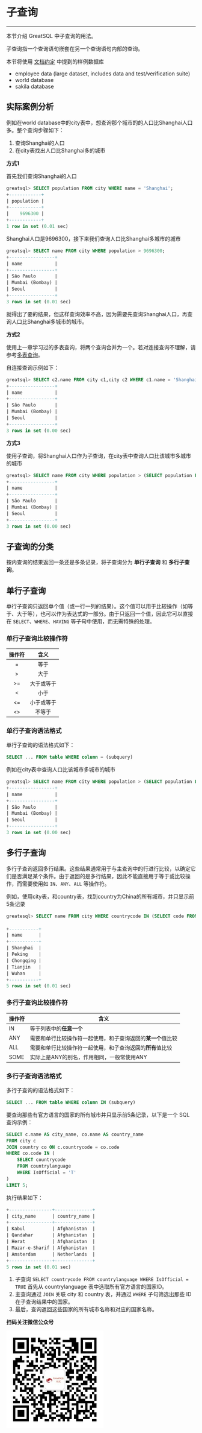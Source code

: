 # 子查询
---

本节介绍 GreatSQL 中子查询的用法。

子查询指一个查询语句嵌套在另一个查询语句内部的查询。

本节将使用 [文档约定](./12-dev-guide.md) 中提到的样例数据库
- employee data (large dataset, includes data and test/verification suite)
- world database
- sakila database

## 实际案例分析
例如在world database中的city表中，想查询那个城市的的人口比Shanghai人口多。整个查询步骤如下：
1. 查询Shanghai的人口
2. 在city表找出人口比Shanghai多的城市

**方式1**

首先我们查询Shanghai的人口
```sql
greatsql> SELECT population FROM city WHERE name = 'Shanghai';
+------------+
| population |
+------------+
|    9696300 |
+------------+
1 row in set (0.01 sec)
```

Shanghai人口是9696300，接下来我们查询人口比Shanghai多城市的城市
```sql
greatsql> SELECT name FROM city WHERE population > 9696300;
+-----------------+
| name            |
+-----------------+
| São Paulo       |
| Mumbai (Bombay) |
| Seoul           |
+-----------------+
3 rows in set (0.01 sec)
```
就得出了要的结果，但这样查询效率不高，因为需要先查询Shanghai人口，再查询人口比Shanghai多城市的城市。

**方式2**

使用上一章学习过的多表查询，将两个查询合并为一个。若对连接查询不理解，请参考[多表查询](./12-4-2-data-select-multi-table.md)。

自连接查询示例如下：
```sql
greatsql> SELECT c2.name FROM city c1,city c2 WHERE c1.name = 'Shanghai' AND c1.`population` < c2.`population`;
+-----------------+
| name            |
+-----------------+
| São Paulo       |
| Mumbai (Bombay) |
| Seoul           |
+-----------------+
3 rows in set (0.00 sec)
```

**方式3**

使用子查询，将Shanghai人口作为子查询，在city表中查询人口比该城市多城市的城市
```sql
greatsql> SELECT name FROM city WHERE population > (SELECT population FROM city WHERE name = 'Shanghai');
+-----------------+
| name            |
+-----------------+
| São Paulo       |
| Mumbai (Bombay) |
| Seoul           |
+-----------------+
3 rows in set (0.00 sec)
```

## 子查询的分类
按内查询的结果返回一条还是多条记录，将子查询分为 **单行子查询** 和 **多行子查询**。

## 单行子查询
单行子查询只返回单个值（或一行一列的结果）。这个值可以用于比较操作（如等于、大于等），也可以作为表达式的一部分。由于只返回一个值，因此它可以直接在 `SELECT`、`WHERE`、`HAVING` 等子句中使用，而无需特殊的处理。

### 单行子查询比较操作符

| 操作符 |            含义            |
| :----: | :------------------------: |
|   =    |            等于            |
|   >    |            大于            |
|   >=   |         大于或等于         |
|   <    |            小于            |
|   <=   |         小于或等于         |
|   <>   |           不等于           |

### 单行子查询语法格式

单行子查询的语法格式如下：
```sql
SELECT ... FROM table WHERE column = (subquery)
```

例如在city表中查询人口比该城市多城市的城市
```sql
greatsql> SELECT name FROM city WHERE population > (SELECT population FROM city WHERE name = 'Shanghai');
+-----------------+
| name            |
+-----------------+
| São Paulo       |
| Mumbai (Bombay) |
| Seoul           |
+-----------------+
3 rows in set (0.00 sec)
```


## 多行子查询

多行子查询返回多行结果。这些结果通常用于与主查询中的行进行比较，以确定它们是否满足某个条件。由于返回的是多行结果，因此不能直接用于等于或比较操作，而需要使用如 `IN`、`ANY`、`ALL` 等操作符。

例如，使用city表，和country表，找到country为China的所有城市，并只显示前5条记录
```sql
greatesql> SELECT name FROM city WHERE countrycode IN (SELECT code FROM country WHERE name = 'China')LIMIT 5;

+-----------+
| name      |
+-----------+
| Shanghai  |
| Peking    |
| Chongqing |
| Tianjin   |
| Wuhan     |
+-----------+
5 rows in set (0.01 sec)
```
### 多行子查询比较操作符

| 操作符 | 含义                                                         |
| ------ | ------------------------------------------------------------ |
| IN     | 等于列表中的**任意一个**                                     |
| ANY    | 需要和单行比较操作符一起使用，和子查询返回的**某一个**值比较 |
| ALL    | 需要和单行比较操作符一起使用，和子查询返回的**所有**值比较   |
| SOME   | 实际上是ANY的别名，作用相同，一般常使用ANY                   |

### 多行子查询语法格式
多行子查询的语法格式如下：
```sql
SELECT ... FROM table WHERE column IN (subquery)
```
要查询那些有官方语言的国家的所有城市并只显示前5条记录，以下是一个 SQL 查询示例：

```sql
SELECT c.name AS city_name, co.name AS country_name  
FROM city c  
JOIN country co ON c.countrycode = co.code  
WHERE co.code IN (  
    SELECT countrycode  
    FROM countrylanguage  
    WHERE IsOfficial = 'T'  
)
LIMIT 5;
```
执行结果如下：
```sql
+----------------+--------------+
| city_name      | country_name |
+----------------+--------------+
| Kabul          | Afghanistan  |
| Qandahar       | Afghanistan  |
| Herat          | Afghanistan  |
| Mazar-e-Sharif | Afghanistan  |
| Amsterdam      | Netherlands  |
+----------------+--------------+
5 rows in set (0.01 sec)
```
1. 子查询 `SELECT countrycode FROM countrylanguage WHERE IsOfficial = TRUE` 首先从 countrylanguage 表中选取所有官方语言的国家ID。
2. 主查询通过 `JOIN` 关联 city 和 country 表，并通过 `WHERE` 子句筛选出那些 ID 在子查询结果中的国家。
3. 最后，查询返回这些国家的所有城市名称和对应的国家名称。




**扫码关注微信公众号**

![greatsql-wx](../greatsql-wx.jpg)
